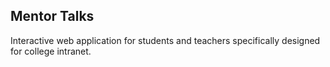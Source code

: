 ## Mentor Talks 
Interactive web application for students and teachers specifically designed for college intranet.
